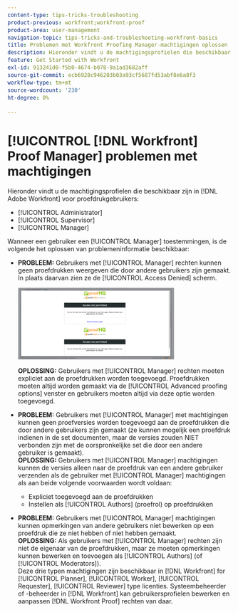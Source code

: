 ```yaml
---
content-type: tips-tricks-troubleshooting
product-previous: workfront;workfront-proof
product-area: user-management
navigation-topic: tips-tricks-and-troubleshooting-workfront-basics
title: Problemen met Workfront Proofing Manager-machtigingen oplossen
description: Hieronder vindt u de machtigingsprofielen die beschikbaar zijn in [!DNL Adobe] Workfront for proofing users - BEWERK ME.
feature: Get Started with Workfront
exl-id: 913241d0-f5b0-4674-b078-9a1ad3682aff
source-git-commit: ecb6928c946203b03a93cf5687fd53abf8e6a8f3
workflow-type: tm+mt
source-wordcount: '230'
ht-degree: 0%

---
```


# [!UICONTROL [!DNL Workfront] Proof Manager] problemen met machtigingen

Hieronder vindt u de machtigingsprofielen die beschikbaar zijn in [!DNL Adobe Workfront] voor proefdrukgebruikers:

* [!UICONTROL Administrator]
* [!UICONTROL Supervisor]
* [!UICONTROL Manager]

<!--For detailed information about these options and how to configure them, see .-->

Wanneer een gebruiker een [!UICONTROL Manager] toestemmingen, is de volgende het oplossen van problemeninformatie beschikbaar:

* **PROBLEEM:** Gebruikers met [!UICONTROL Manager] rechten kunnen geen proefdrukken weergeven die door andere gebruikers zijn gemaakt. In plaats daarvan zien ze de [!UICONTROL Access Denied] scherm.

   ![](assets/access-denied-350x161.png)

   **OPLOSSING:** Gebruikers met [!UICONTROL Manager] rechten moeten expliciet aan de proefdrukken worden toegevoegd. Proefdrukken moeten altijd worden gemaakt via de [!UICONTROL Advanced proofing options] venster en gebruikers moeten altijd via deze optie worden toegevoegd.

* **PROBLEEM:** Gebruikers met [!UICONTROL Manager] met machtigingen kunnen geen proefversies worden toegevoegd aan de proefdrukken die door andere gebruikers zijn gemaakt (ze kunnen mogelijk een proefdruk indienen in de set documenten, maar de versies zouden NIET verbonden zijn met de oorspronkelijke set die door een andere gebruiker is gemaakt).\
   **OPLOSSING:** Gebruikers met [!UICONTROL Manager] machtigingen kunnen de versies alleen naar de proefdruk van een andere gebruiker verzenden als de gebruiker met [!UICONTROL Manager] machtigingen als aan beide volgende voorwaarden wordt voldaan:

   * Expliciet toegevoegd aan de proefdrukken
   * Instellen als [!UICONTROL Authors] (proefrol) op proefdrukken

* **PROBLEEM:** Gebruikers met [!UICONTROL Manager] machtigingen kunnen opmerkingen van andere gebruikers niet bewerken op een proefdruk die ze niet hebben of niet hebben gemaakt.\
   **OPLOSSING:** Als gebruikers met [!UICONTROL Manager] rechten zijn niet de eigenaar van de proefdrukken, maar ze moeten opmerkingen kunnen bewerken en toevoegen als [!UICONTROL Authors] (of [!UICONTROL Moderators]).\
   Deze drie typen machtigingen zijn beschikbaar in [!DNL Workfront] for [!UICONTROL Planner], [!UICONTROL Worker], [!UICONTROL Requester], [!UICONTROL Reviewer] type licenties. Systeembeheerder of -beheerder in [!DNL Workfront] kan gebruikersprofielen bewerken en aanpassen [!DNL Workfront Proof] rechten van daar.
